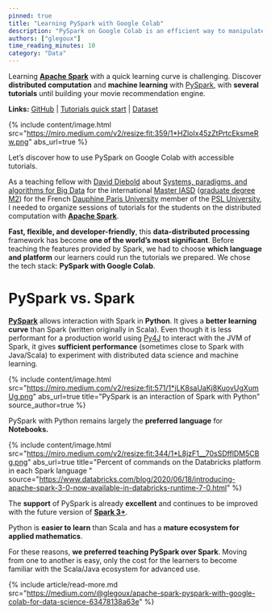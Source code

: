 ```yaml
---
pinned: true
title: "Learning PySpark with Google Colab"
description: "PySpark on Google Colab is an efficient way to manipulate and explore the data, and a good fit for a group of AI learners."
authors: ["glegoux"]
time_reading_minutes: 10
category: "Data"
---
```


Learning  [**Apache Spark**](https://spark.apache.org/)  with a quick learning curve is challenging. Discover  **distributed computation**  and  **machine learning**  with  [PySpark](https://www.databricks.com/glossary/pyspark), with  **several tutorials**  until building your movie recommendation engine.

**Links:** [GitHub](https://github.com/criteo-research/master-iasd/tree/master/module4)  \|  [Tutorials quick start](https://colab.research.google.com/github/criteo-research/master-iasd/blob/master/module4/td1/td1-rdd-questions.ipynb)  \|  [Dataset](https://grouplens.org/datasets/movielens/)

{% include content/image.html
src="https://miro.medium.com/v2/resize:fit:359/1*HZloIx45zZtPrtcEksmeRw.png"
abs_url=true
%}

Let’s discover how to use PySpark on Google Colab with accessible tutorials.

As a teaching fellow with  [David Diebold](https://www.linkedin.com/in/david-diebold-51249977/)  about  [Systems, paradigms, and algorithms for Big Data](https://www.lamsade.dauphine.fr/wp/iasd/en/programme/options/systemes-paradigmes-et-langages-pour-les-big-data/)  for the international  [Master IASD](https://www.lamsade.dauphine.fr/wp/iasd/en/)  ([graduate degree M2](https://www.universite-paris-saclay.fr/en/education/french-higher-education-system)) for the French  [Dauphine Paris University](https://dauphine.psl.eu/)  member of the  [PSL University](https://psl.eu/en), I needed to organize sessions of tutorials for the students on the distributed computation with  [**Apache Spark**](https://spark.apache.org/).

**Fast, flexible, and developer-friendly**, this  **data-distributed processing**  framework has become  **one of the world’s most significant**. Before teaching the features provided by Spark, we had to choose  **which language and platform**  our learners could run the tutorials we prepared. We chose the tech stack:  **PySpark with Google Colab**.

# PySpark vs. Spark

[**PySpark**](https://www.databricks.com/glossary/pyspark)  allows interaction with Spark in  **Python**. It gives a  **better learning curve**  than Spark (written originally in Scala). Even though it is less performant for a production world using  [Py4J](https://www.py4j.org/)  to interact with the JVM of Spark, it gives  **sufficient performance**  (sometimes close to Spark with Java/Scala) to experiment with distributed data science and machine learning.

{% include content/image.html
src="https://miro.medium.com/v2/resize:fit:571/1*jLK8saUaKj8KuovUgXumUg.png"
abs_url=true
title="PySpark is an interaction of Spark with Python"
source_author=true
%}

PySpark with Python remains largely the  **preferred language**  for  **Notebooks.**

{% include content/image.html
src="https://miro.medium.com/v2/resize:fit:344/1*L8jzF1__70sSDfflDM5CBg.png"
abs_url=true
title="Percent of commands on the Databricks platform in each Spark language "
source="https://www.databricks.com/blog/2020/06/18/introducing-apache-spark-3-0-now-available-in-databricks-runtime-7-0.html"
%}

The  **support**  of PySpark is already  **excellent**  and continues to be improved with the future version of  [**Spark 3+**](https://www.databricks.com/blog/2020/06/18/introducing-apache-spark-3-0-now-available-in-databricks-runtime-7-0.html).

Python is  **easier to learn**  than Scala and has a  **mature ecosystem for applied mathematics**.

For these reasons,  **we preferred teaching PySpark over Spark**. Moving from one to another is easy, only the cost for the learners to become familiar with the Scala/Java ecosystem for advanced use.

{% include article/read-more.md
src="https://medium.com/@glegoux/apache-spark-pyspark-with-google-colab-for-data-science-63478138a63e"
%}

